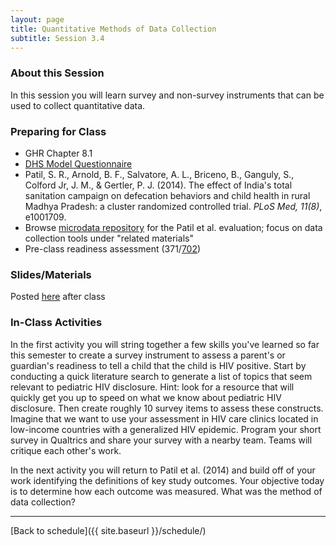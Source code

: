 ```yaml
---
layout: page
title: Quantitative Methods of Data Collection
subtitle: Session 3.4
---
```


### About this Session

In this session you will learn survey and non-survey instruments that can be used to collect quantitative data. 

### Preparing for Class

* GHR Chapter 8.1
* [DHS Model Questionnaire](https://dhsprogram.com/What-We-Do/Survey-Types/DHS-Questionnaires.cfm)
* Patil, S. R., Arnold, B. F., Salvatore, A. L., Briceno, B., Ganguly, S., Colford Jr, J. M., & Gertler, P. J. (2014). The effect of India's total sanitation campaign on defecation behaviors and child health in rural Madhya Pradesh: a cluster randomized controlled trial. *PLoS Med, 11(8)*, e1001709.
* Browse [microdata repository](http://microdata.worldbank.org/index.php/catalog/2033/study-description) for the Patil et al. evaluation; focus on data collection tools under "related materials"
* Pre-class readiness assessment (371/[702](https://sakai.duke.edu/samigo-app/servlet/Login?id=6c32d459-89fb-4545-b333-cd786e86aca11506800016595))

### Slides/Materials

Posted [here](https://drive.google.com/drive/folders/0Bxn_jkXZ1lxuVklQakF4MjZGSDQ?usp=sharing) after class

### In-Class Activities

In the first activity you will string together a few skills you've learned so far this semester to create a survey instrument to assess a parent's or guardian's readiness to tell a child that the child is HIV positive. Start by conducting a quick literature search to generate a list of topics that seem relevant to pediatric HIV disclosure. Hint: look for a resource that will quickly get you up to speed on what we know about pediatric HIV disclosure. Then create roughly 10 survey items to assess these constructs. Imagine that we want to use your assessment in HIV care clinics located in low-income countries with a generalized HIV epidemic. Program your short survey in Qualtrics and share your survey with a nearby team. Teams will critique each other's work.

In the next activity you will return to Patil et al. (2014) and build off of your work identifying the definitions of key study outcomes. Your objective today is to determine how each outcome was measured. What was the method of data collection?

* * *

[Back to schedule]({{ site.baseurl }}/schedule/)